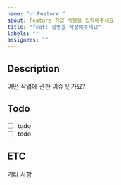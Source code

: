 ```yaml
---
name: "✅ Feature "
about: Feature 작업 사항을 입력해주세요
title: "feat: 설명을 작성해주세요"
labels: ""
assignees: ""
---
```


## Description

어떤 작업에 관한 이슈 인가요?

## Todo

- [ ] todo
- [ ] todo

## ETC

기타 사항
